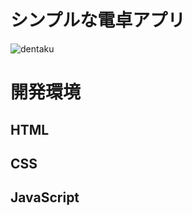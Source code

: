# シンプルな電卓アプリ

![dentaku](https://user-images.githubusercontent.com/66309248/89774649-3bbfbc80-db41-11ea-9cca-76f9d35cc4fa.gif)

# 開発環境
## HTML
## CSS
## JavaScript
